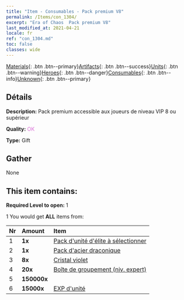 ```yaml
---
title: "Item - Consumables - Pack premium V8"
permalink: /Items/con_1304/
excerpt: "Era of Chaos  Pack premium V8"
last_modified_at: 2021-04-21
locale: fr
ref: "con_1304.md"
toc: false
classes: wide
---
```

 [Materials](/fr/Items/){: .btn .btn--primary}[Artifacts](/fr/Items/Artifacts/){: .btn .btn--success}[Units](/fr/Items/Units/){: .btn .btn--warning}[Heroes](/fr/Items/Heroes/){: .btn .btn--danger}[Consumables](/fr/Items/Consumables/){: .btn .btn--info}[Unknown](/fr/Items/Unknown/){: .btn .btn--primary}

## Détails
 **Description:** Pack premium accessible aux joueurs de niveau VIP 8 ou supérieur

 **Quality:** <span style="color: #DA70D6">OK</span>

 **Type:** Gift

## Gather

  None

## This item contains:

 **Required Level to open:** 1

 1 You would get **ALL** items  from:

  | Nr | Amount |     Item    |
  |:---|:-------|:------------|
  | 1 |  **1x** | [Pack d'unité d'élite à sélectionner](/fr/Items/con_1318/) |  | 
  | 2 |  **1x** | [Pack d'acier draconique](/fr/Items/con_1316/) |  | 
  | 3 |  **8x** | [Cristal violet](/fr/Items/con_720/) |  | 
  | 4 |  **20x** | [Boîte de groupement (niv. expert)](/fr/Items/con_776/) |  | 
  | 5 |  **150000x** | <i class="fas fa-coins"/> |  | 
  | 6 |  **15000x** | [EXP d'unité](/fr/Items/con_902/) |  | 
